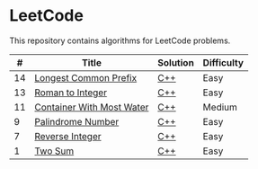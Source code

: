 # LeetCode 

This repository contains algorithms for LeetCode problems. 

| #    | Title                                                        | Solution                                                     | Difficulty |
| ---- | ------------------------------------------------------------ | ------------------------------------------------------------ | ---------- |
| 14   | [Longest Common Prefix](<https://leetcode.com/problems/longest-common-prefix/>) | [C++](./algorithms/longestComPrefix/longestComPrefix.cpp)    | Easy       |
| 13   | [Roman to Integer](<https://leetcode.com/problems/roman-to-integer/>) | [C++](./algorithms/romantoInteger/romantoInteger.cpp)        | Easy       |
| 11   | [Container With Most Water](<https://leetcode.com/problems/container-with-most-water/>) | [C++](./algorithms/containerMostWater/containerMostWater.cpp) | Medium     |
| 9    | [Palindrome Number](<https://leetcode.com/problems/palindrome-number/>) | [C++](./algorithms/palindromeNumber/palindromeNumber.cpp)    | Easy       |
| 7    | [Reverse Integer](<https://leetcode.com/problems/reverse-integer/>) | [C++](./algorithms/reverseInteger/reverseInteger.cpp)        | Easy       |
| 1    | [Two Sum](<https://leetcode.com/problems/two-sum/>)          | [C++](./algorithms/twoSum/twoSum.cpp)                        | Easy       |





